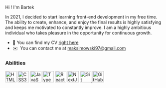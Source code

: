 Hi ! I'm Bartek [](https://user-images.githubusercontent.com/18350557/176309783-0785949b-9127-417c-8b55-ab5a4333674e.gif) 


In 2021, I decided to start learning front-end development in my free time. 
The ability to create, enhance, and enjoy the final results is highly satisfying and keeps me motivated to constantly improve. 
I am a highly ambitious individual who takes pleasure in the opportunity for continuous growth.

* 🔭 You can find my CV [right here](https://drive.google.com/file/d/1KbbBj4_0uEu9zf6vP5unJ-OtT5maMJzh/view)
* ✉️  You can contact me at [maksimowski97@gmail.com](mailto:maksimowski97@gmail.com)

### Abilities


<p align="left">
<a href="https://developer.mozilla.org/en-US/docs/Glossary/HTML5" target="_blank" rel="noreferrer"><img src="https://raw.githubusercontent.com/danielcranney/readme-generator/main/public/icons/skills/html5-colored.svg" width="36" height="36" alt="HTML5" /></a>
<a href="https://www.w3.org/TR/CSS/#css" target="_blank" rel="noreferrer"><img src="https://raw.githubusercontent.com/danielcranney/readme-generator/main/public/icons/skills/css3-colored.svg" width="36" height="36" alt="CSS3" /></a>
<a href="https://developer.mozilla.org/en-US/docs/Web/JavaScript" target="_blank" rel="noreferrer"><img src="https://raw.githubusercontent.com/danielcranney/readme-generator/main/public/icons/skills/javascript-colored.svg" width="36" height="36" alt="JavaScript" /></a>
<a href="https://www.typescriptlang.org/" target="_blank" rel="noreferrer"><img src="https://raw.githubusercontent.com/danielcranney/readme-generator/main/public/icons/skills/typescript-colored.svg" width="36" height="36" alt="TypeScript" /></a>
<a href="https://reactjs.org/" target="_blank" rel="noreferrer"><img src="https://raw.githubusercontent.com/danielcranney/readme-generator/main/public/icons/skills/react-colored.svg" width="36" height="36" alt="React" /></a>
<a href="https://nextjs.org/docs" target="_blank" rel="noreferrer"><img src="https://raw.githubusercontent.com/danielcranney/readme-generator/main/public/icons/skills/nextjs-colored.svg" width="36" height="36" alt="NextJs" /></a>
<a href="https://git-scm.com/doc" target="_blank" rel="noreferrer">
  <img src="https://raw.githubusercontent.com/danielcranney/readme-generator/main/public/icons/skills/git-colored.svg" width="36" height="36" alt="Git" />
</a>
<a href="https://docs.github.com" target="_blank" rel="noreferrer">
  <img src="https://raw.githubusercontent.com/danielcranney/readme-generator/main/public/icons/skills/github-colored.svg" width="36" height="36" alt="GitHub" />
</a>
</p>
